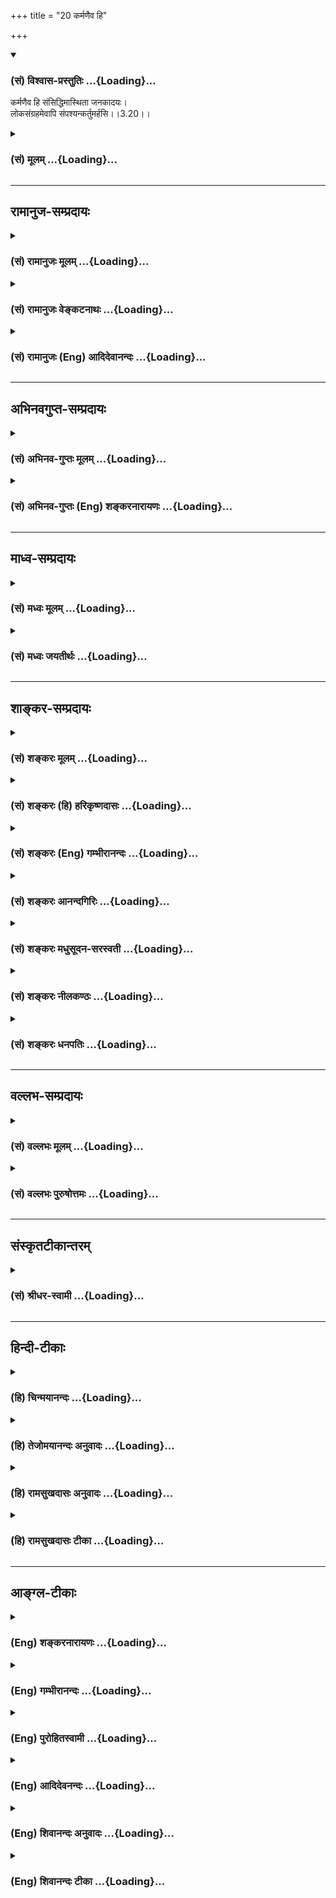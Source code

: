 +++
title = "20 कर्मणैव हि"

+++
<div class="js_include" newlevelforh1="3" title="(सं) विश्वास-प्रस्तुतिः" unfilled url="/purANam_vaiShNavam/mahAbhAratam/06-bhIShma-parva/03-bhagavad-gItA-parva/saMskRtam/vishvAsa-prastutiH/03_karma-yogaH/20_karmaNaiva_hi.md">
<details open><summary><h3>(सं) विश्वास-प्रस्तुतिः ...{Loading}...</h3></summary>

कर्मणैव हि संसिद्धिमास्थिता जनकादयः।  
लोकसंग्रहमेवापि संपश्यन्कर्तुमर्हसि।।3.20।।
</details>
</div>
<div class="js_include collapsed" newlevelforh1="3" title="(सं) मूलम्" unfilled url="/purANam_vaiShNavam/mahAbhAratam/06-bhIShma-parva/03-bhagavad-gItA-parva/saMskRtam/mUlam/03_karma-yogaH/20_karmaNaiva_hi.md">
<details><summary><h3>(सं) मूलम् ...{Loading}...</h3></summary>

कर्मणैव हि संसिद्धिमास्थिता जनकादयः।  
लोकसंग्रहमेवापि संपश्यन्कर्तुमर्हसि।।3.20।।
</details>
</div>


_________________
## रामानुज-सम्प्रदायः
<div class="js_include collapsed" newlevelforh1="3" title="(सं) रामानुजः मूलम्" unfilled url="/purANam_vaiShNavam/mahAbhAratam/06-bhIShma-parva/03-bhagavad-gItA-parva/saMskRtam/rAmAnujaH/mUlam/03_karma-yogaH/20_karmaNaiva_hi.md">
<details><summary><h3>(सं) रामानुजः मूलम् ...{Loading}...</h3></summary>

।।3.20।। यतो ज्ञानयोगाधिकारिणः अपि कर्मयोग एव आत्मदर्शने श्रेयान् अत एव
हि **जनकादयो** राजर्षयो ज्ञानिनाम् अग्रेसराः कर्मयोगेन **एव संसिद्धिम्
आस्थिताः** आत्मानं प्राप्तवन्तः। एवं प्रथमं मुमुक्षोः ज्ञानयोगानर्हतया
कर्मयोगाधिकारिणः कर्मयोग एव कार्यः इत्युक्त्वा ज्ञानयोगाधिकारिणः अपि
ज्ञानयोगात् कर्मयोग एव श्रेयान् इति सहेतुकम् उक्तम्। इदानीं शिष्टतया
व्यपदेश्यस्य सर्वथा कर्मयोग एव कार्य इति उच्यते **लोकसंग्रहं पश्यन् अपि
कर्म एव कर्तुम् अर्हसि।**

</details>
</div>
<div class="js_include collapsed" newlevelforh1="3" title="(सं) रामानुजः वेङ्कटनाथः" unfilled url="/purANam_vaiShNavam/mahAbhAratam/06-bhIShma-parva/03-bhagavad-gItA-parva/saMskRtam/rAmAnujaH/venkaTanAthaH/03_karma-yogaH/20_karmaNaiva_hi.md">
<details><summary><h3>(सं) रामानुजः वेङ्कटनाथः ...{Loading}...</h3></summary>

  
  
।।3.20।। कर्मयोगस्य ज्यायस्त्वं शिष्टानुष्ठानेनोदाह्रियते
कर्मणैवेति। हिशब्दसूचितं ज्ञानयोगाधिकारं दर्शयति राजर्षयो
ज्ञानिनामग्रेसरा इति। राजानो हि विस्तीर्णागाधमनसः तत्रापि
ऋषित्वादतीन्द्रियार्थद्रष्टारः तत्राप्यात्मविदः तत्रापि
निसर्गनिगृहीतेन्द्रियत्वात् प्रकृष्टोत्पत्तिकसत्त्वादिना च तेषामग्रगण्या
इत्यर्थः। कर्मणैव इत्येवकारो ज्ञानयोगशक्तस्यापि कर्मयोगानुपरतिपरः।
संसिद्धिशब्दस्य परमाप्नोतीत्युक्तनिदर्शनपरत्वात्आत्मानं प्राप्तवन्त
इत्युक्तम्। एवं च सति कर्मणैवेति
पूर्वप्रसक्तज्ञानयोगनैरपेक्ष्यपरमवधारणमप्युपपन्नं भवति।
उत्तरसङ्गत्यर्थमुक्तं सङ्ग्रहेणोद्गृह्णाति एवमिति। इदानीं
इत्यनेनलोकसङ्ग्रहं इत्यादिकंविद्वान्युक्तः समाचरन् 3।26
इत्यन्तमविच्छिन्नम्। सर्वथेति। लोकरक्षार्थं लोकोपप्लवजनितस्वपापेन
ज्ञानयोगादपि प्रच्यावकेनोभयभ्रष्टत्वपरिहारार्थं चेत्यर्थः। लोकसङ्ग्रहमपि
इत्यन्वये लोकसङ्ग्रहस्याप्रधानता प्रतीयेत पश्यन्नपीत्युक्ते तु
कर्मकर्तव्यतायां पूर्वोक्तहेतुभ्यो लोकसङ्ग्रहस्याधिक्यं
द्योत्येतेत्ययमन्वय उक्तः। एवकारो ज्ञानयोगव्यवच्छेदाय
कर्तुमेवार्हसीत्यन्वेतव्य इत्यभिप्रायेणोक्तं कर्मैव कर्तुमर्हसीति।
यद्वालोकसङ्ग्रहमेव इत्येवकारो लोकसङ्ग्रहस्य नैरपेक्ष्यपरःकर्मैव इति तु
प्रकरणापन्नमुक्तम्। अर्हसि इत्यनेन कर्मयोगैकानुष्ठानकारणमर्जुनस्य
वैशिष्ट्यं द्योत्यते। श्रेष्ठ इति। प्रशस्यस्य श्रः अष्टा.4।3।60
इत्यनुशासनात्प्रशस्यतम इत्यर्थः। तच्चास्य
प्रशस्यतमत्वमनुष्ठातॄणामनुविधेयानुष्ठानत्वोपयोगीति मत्वातानकृत्स्नविदो
मन्दान् कृत्स्नविन्न विचालयेत् 3।29 इति वक्ष्यमाणं
चानुसन्धायकृत्स्नशास्त्रज्ञतयाऽनुष्ठातृतया च प्रथित इत्युक्तम्।
अकृत्स्नविदोऽनुष्ठातुः कृत्स्नवित्त्वेऽप्यननुष्ठातुरुभयाकारवत्त्वेऽपि
अप्रसिद्धस्यानुविधेयानुष्ठानता नास्तीति तद्व्यवच्छेदाय पदत्रयम्। स
यत्प्रमाणं कुरुते इत्यत्रस यच्छास्त्रं प्रमाणीकरोति तदनुवर्तते लोकः
इत्यस्मिन्नर्थे तदनुवर्तनस्यतदर्थानुष्ठानरूपत्वादर्थतः पुनरुक्तिः
स्यात्। कुरुत इति चैतद्बुध्यत इत्यस्मिन्नर्थे नेतव्यम्। लोकसंग्रहमेवापि
सम्पश्यन् कर्तुमर्हसि इति पूर्ववाक्ये चकर्तुमर्हसि
इत्येतावन्मात्रमुक्तम् श्रुतिस्मृत्यादिकमपि
प्रमाणीकर्तुमर्हसीत्यनुपन्यस्तम् येन तदर्थमिदमुच्येतयद्यदाचरति
इत्यङ्गिन्यनुष्ठेयस्वरूपे निर्दिष्टे तत्प्रकारे त्वपेक्षिते बुभुत्सा
जायते अतस्तदभिधानमेवोचितमित्यभिप्रायेणयत्प्रमाणं यदङ्गयुक्तमित्युक्तम्।
प्रमाणशब्दोऽत्रावधिपरः अनुष्ठेयकर्मस्वरूपस्य चावधिरङ्गान्येव अत एव हि
विध्यन्तशब्देनेतिकर्तव्यतामुपचरन्ति।
यत्प्रमाणंयथाभूतमितियादवप्रकाशभाष्यमप्येतत्परमेव। अस्मिन्नर्थेकुरुते
इतिशब्दस्वारस्यप्रदर्शनायअनुतिष्ठतीत्युक्तम्। अन्यथाऽर्थान्तरे लक्षणा
स्यादिति भावः। यत्प्रमाणमिति निर्दिष्टविशिष्टसिद्ध्यर्थं
तच्छब्दार्थमाहतदङ्गयुक्तमिति। ननु यच्छब्देनाङ्गे निर्दिष्टे कथं
तच्छब्देनाङ्गविशिष्टपरामर्शः इत्थं यदङ्गयुक्तमनुतिष्ठति तदाचरतीत्युक्ते
तदङ्गमाचरतीत्येव शब्दवृत्तिः। अङ्गस्य चाङ्गिपृथग्भावायोगात्
अर्थतस्तदङ्गविशिष्टमिति सिद्धम्। आभिप्रायिकौ करणाकरणयोरर्थानर्थौ
प्रकाशयति अत इति। लोकानुविधेयानुष्ठानत्वादित्यर्थः। सर्वदेति
यावदात्मप्राप्तीत्यर्थः। ननु स्वयं यदि ज्ञानयोगेन मुक्तो भवति किमस्य
लोकेन सङ्गृहीतेनासङ्गृहीतेन वा इत्यत्राह अन्यथेति ज्ञानयोगाधिकार्यहमिति
कृत्वा कर्मयोगपरित्यागे सतीत्यर्थः। ज्ञानयोगादपि इत्यपिशब्द उभयभ्रष्टतां
द्योतयति।

</details>
</div>
<div class="js_include collapsed" newlevelforh1="3" title="(सं) रामानुजः (Eng) आदिदेवानन्दः" unfilled url="/purANam_vaiShNavam/mahAbhAratam/06-bhIShma-parva/03-bhagavad-gItA-parva/saMskRtam/rAmAnujaH/english/AdidevAnandaH/03_karma-yogaH/20_karmaNaiva_hi.md">
<details><summary><h3>(सं) रामानुजः (Eng) आदिदेवानन्दः ...{Loading}...</h3></summary>

3.20 It is also declared that Karma Yoga alone Janaka and others reached
perfection. Because, Karma Yoga is the best means for securing the
vision of the self even for a person who is alified for Jnana Yoga,
royal sages like Janaka and others, who are foremost among the Jnanins,
preferred Karma Yoga as the means for attaining perfection. Thus, having
first declared previously that Karma Yoga must be practised by an
aspirant for release who is alified for Karma Yoga alone, as he is unfit
for Jnana Yoga, it was next stated with reasons that, even for one who
is alified for Jnana Yoga, Karma Yoga is better than Jnana Yoga Now it
is going to be declared (in verses 20-26) that Karma Yoga must be
performed in every way by one who is virtuous. At least for the guidance
of the world, you should do work even if there is no need of it for
yourself.

</details>
</div>


_________________
## अभिनवगुप्त-सम्प्रदायः
<div class="js_include collapsed" newlevelforh1="3" title="(सं) अभिनव-गुप्तः मूलम्" unfilled url="/purANam_vaiShNavam/mahAbhAratam/06-bhIShma-parva/03-bhagavad-gItA-parva/saMskRtam/abhinava-guptaH/mUlam/03_karma-yogaH/20_karmaNaiva_hi.md">
<details><summary><h3>(सं) अभिनव-गुप्तः मूलम् ...{Loading}...</h3></summary>

।।3.20।। कर्मणैवेति। तदत्र कर्म कुर्वतामपि सिद्धौ जनकादयो दृष्टान्ताः।

</details>
</div>
<div class="js_include collapsed" newlevelforh1="3" title="(सं) अभिनव-गुप्तः (Eng) शङ्करनारायणः" unfilled url="/purANam_vaiShNavam/mahAbhAratam/06-bhIShma-parva/03-bhagavad-gItA-parva/saMskRtam/abhinava-guptaH/english/shankaranArAyaNaH/03_karma-yogaH/20_karmaNaiva_hi.md">
<details><summary><h3>(सं) अभिनव-गुप्तः (Eng) शङ्करनारायणः ...{Loading}...</h3></summary>

3.20 Karman=aiva etc. Therefore, janaka and others are examples for the
fact that emancipation is even for those who perform action.

</details>
</div>


_________________
## माध्व-सम्प्रदायः
<div class="js_include collapsed" newlevelforh1="3" title="(सं) मध्वः मूलम्" unfilled url="/purANam_vaiShNavam/mahAbhAratam/06-bhIShma-parva/03-bhagavad-gItA-parva/saMskRtam/madhvaH/mUlam/03_karma-yogaH/20_karmaNaiva_hi.md">
<details><summary><h3>(सं) मध्वः मूलम् ...{Loading}...</h3></summary>

।।3.20।। आचारोऽप्यस्तीत्याह कर्मणैवेति। कर्मणा सह कर्म कुर्वन्त
एवेत्यर्थः। कर्म कृत्वैव ततो ज्ञानं प्राप्य वा न तु ज्ञानं विना
प्रसिद्धं हि तेषां ज्ञानित्वं भारतादिषु। तमेवं विद्वानमृत इह भवति
नृ.पू.उ.1।6 इत्यादिश्रुतिभ्यश्च। अत्रापि कर्मणां ज्ञानसाधनत्वोक्तेश्च
बुद्धियुक्ता इति। गत्यन्तरं च नान्यः पन्थाः श्वे.उ.3।8 इत्यस्त नास्ति
इतरेषां ज्ञानद्वाराऽप्यविरोधः। यत्र च तीर्थाद्येव
मुक्तिसाधनमुच्यतेब्रह्मज्ञानेन वा मुक्तिः प्रयागमरणेन वा। अथवा
स्नानमात्रेण गोमत्यां कृष्णसन्निधौ इत्यादौ तत्र पापादिमुक्तिः स्तुतिपरता
च। तत्रापि हि कुत्रचिद्ब्रह्मज्ञानसाधनत्वमेवोच्यते। अन्यथा मुक्तिं
निषिध्यब्रह्मज्ञानं विना मुक्तिर्न कथञ्चिदपीष्यते। प्रयागादेस्तु या
मुक्तिर्ज्ञानोपायत्वमेव हि इत्यादौ। न च तीर्थस्तुतिवाक्यानि
तत्प्रस्तावेऽप्युक्तं ज्ञाननियमं घ्नन्ति। यथा कञ्चिद्दक्षं भृत्यं
प्रत्युक्तानिअयमेव हि राजा किं राज्ञा इत्यादीनि। यथाऽऽह भगवान् यानि
तीर्थादिवाक्यानि कर्मादिविषयाणि च। स्तावकान्येव तानि स्युरज्ञानां
मोहकानि वा। भवेन्मोक्षस्तु मद्दृष्टेर्नान्यथा तु कथञ्चन इति नारदीये।
अतोऽपरोक्षज्ञानादेव मोक्षः। कर्म तु तत्साधनमेव।

</details>
</div>
<div class="js_include collapsed" newlevelforh1="3" title="(सं) मध्वः जयतीर्थः" unfilled url="/purANam_vaiShNavam/mahAbhAratam/06-bhIShma-parva/03-bhagavad-gItA-parva/saMskRtam/madhvaH/jayatIrthaH/03_karma-yogaH/20_karmaNaiva_hi.md">
<details><summary><h3>(सं) मध्वः जयतीर्थः ...{Loading}...</h3></summary>

।।3.20।। कर्मण एव मुक्तिसाधनत्वमुच्यत इत्यन्यथाप्रतीतिनिरासायकर्मणैव हि
इत्यस्य तात्पर्यं तावदाह **आचारोऽपीति**। विहितस्य कर्मणः कर्तव्यतायां
प्रमाणमिति शेषः। अपिः पूर्वोक्तहेतुसमुच्चये। कर्मण एव मोक्षकारणत्वं
तृतीययोच्यत इतिप्रतीतिनिरासाय व्याचष्टे **कर्मणेति**। नन्वेवं सहयोगे
तृतीयायां व्याख्यायमानायां जनकादयः कर्मणा सहैव मुक्तिमास्थिता इति
वाक्यार्थः स्यात्। न चायं युक्तःपुत्रेण सहैवागतः पिता इत्यत्र यथा
पुत्रस्याप्यागमनान्वयः प्रतीयते तथा कर्मणोऽपि मुक्तिमास्थितत्वस्य
प्रसङ्गादित्यत आह **कर्मेति**। यद्यपि श्रूयमाणक्रियायां सहयोगो नोपपद्यते
तथाप्यध्याहृतावान्तरक्रियायामुपपद्यत एव। ततश्च यथासहैव दशभिः
पुत्रैर्भारं वहति गर्दभी इत्यत्र दशभिः पुत्रैः सहैव वर्तमानाऽप्येकैव
भारं वहतीत्यर्थः तथाऽत्रापि कर्मणा सहैव वर्तमानाः कर्म कुर्वन्त
एवेत्यर्थ उपपद्यत इति भावः। द्विधाऽपि सहयोगमभिप्रेत्य समासविधौ
पाणिनिरविशेषमभाणीत्तेन सहेति तुल्ययोगे अष्टा.2।2।28 इति। कर्मसाहित्यं च
मुक्तावानन्दवृद्ध्यर्थमिति ज्ञातव्यम्। उपपदविभक्तेःकारकविभक्तिर्बलीयसी
इति चेत् सत्यम् वक्ष्यमाणबाधात्तत्परिग्रहोपपत्तेः। अस्तु वा करणे तृतीया
तथापिलाङ्गलेन वयं जीवामः इतिवत्पारम्पर्येण कर्मणो मुक्तौ कारणत्वमित्याह
**कर्मेति**। सिद्धिमास्थिता इति वेत्यर्थः। सिद्धिशब्दो ज्ञानार्थः
वेत्यस्याप्युपलक्षणमेतत्। यथाप्रतीतार्थः किं न स्यात् इत्यत आह **न
त्विति**। ज्ञाने विना केवलेन कर्मणा जनकादयः सिद्धिं गता इत्यर्थस्तु
नेत्यर्थः। **प्रसिद्धं हीति**। हिशब्दो हेतौ। अस्तु तेषां ज्ञानित्वं
मुक्तौ तु कर्मैव कारणमित्यत आह **तमेव**मिति। अत्रापि गीतायामपिकर्मजं
बुद्धियुक्ता हि 2।51 इत्यादावित्यर्थः। प्राग्ज्ञानात् ज्ञानसाधनं
पश्चान्मुक्तिसाधनं इति समुच्चयवादिनां मतं न तु केवलकर्मवादिनाम्। न चात्र
प्रमाणमप्यस्ति। ननु यथा मोक्षस्य ज्ञानसाध्यत्वे तमेवं
नृ.पू.उ.1।6तै.आ.3।1।3 इत्याद्यागमाः सन्ति। तथा कर्मसाध्यत्वेऽपि
अपामसोममृता अभूम् ऋक्सं.6।4।11अ.शिर.उ.3 इत्यादयो विद्यन्ते तत्कथं निर्णय
इत्यतः सावकाशत्वनिरवकाशत्वबलादित्याह **गत्यन्तरं चे**ति। ज्ञानद्वारेति
व्याख्यानेऽपीत्यर्थः। ननु कर्मवाक्यान्यपि ब्रह्मज्ञानेन वेत्यादीनि
निरवकाशानि सन्ति तत्र ब्रह्मज्ञानसमानकक्ष्यतया
तीर्थस्नानादेरुक्तत्वेनोक्तव्याख्यानायोगात्। अतः पुनरनिर्णय
एवेत्याशङ्क्य तेषामपि सावकाशत्वमाह **यत्रेति**। **तीर्थादीति**
तत्स्नानादीत्यर्थः। पापादिमुक्तिर्मुक्तिशब्दार्थ इत्यर्थः। न च सर्वत्र
मुक्तिशब्द एवास्ति संसारमुक्तिरित्यादेरपि सम्भवात् अतो गत्यन्तरमप्याह
**स्तुतीति**। प्रशस्तत्वोपलक्षणेत्यर्थः प्रशस्तत्वसादृश्येन गौणी वा।
दुष्टजनव्यामोहनार्थत्वस्याप्युपलक्षणमेतत्। कुत एतत्कल्प्यते इत्यत आह
**तत्रापी**ति। यत्र तीर्थस्नानादिकं मुक्तिसाधनमुच्यते तत्रैव प्रस्तावे
साधनत्वं तीर्थस्नानादीनाम्। अन्यथा ज्ञानं विना या
मुक्तिर्यन्मुक्तिसाधनत्वं वाक्यताविशेषाद्ब्रह्मज्ञानेन वेत्यादिभिरेव
ब्रह्मज्ञानं विनेत्यादीनां बाधः किं न स्यात् इत्यत आह **न चे**ति।
असाधारणसाधारणप्रसङ्गोक्तत्वादिनेति भावः। अत्र दृष्टान्तमाह **यथेति**।
**इत्यादीनि** नायं राजा किन्तु भृत्य एवेत्यादीनि
तत्प्रस्तावेऽप्युक्तानि। न निघ्नन्तीति शेषः। आगमसिद्धा चेयं
व्यवस्थेत्याह **यथे**ति। मद्दृष्टेरित्येतदर्थप्रतिपत्त्यर्थं
भगवानित्युक्तम्। तीर्थादिवाक्यानीति तीर्थस्नानक्षेत्रवासादीनां
मोक्षसाधनत्ववाक्यानीत्यर्थः। कर्मेति यज्ञादेर्ग्रहणम्। आदिपदेन ध्यानादेः
सङ्ग्रहः। पूर्ववदर्थः। अज्ञानां सम्यग्ज्ञानायोग्यानाम्। उपसंहरति **अत**
इति।

</details>
</div>


_________________
## शाङ्कर-सम्प्रदायः
<div class="js_include collapsed" newlevelforh1="3" title="(सं) शङ्करः मूलम्" unfilled url="/purANam_vaiShNavam/mahAbhAratam/06-bhIShma-parva/03-bhagavad-gItA-parva/saMskRtam/shankaraH/mUlam/03_karma-yogaH/20_karmaNaiva_hi.md">
<details><summary><h3>(सं) शङ्करः मूलम् ...{Loading}...</h3></summary>

।।3.20।। **कर्मणैव हि** यस्मात् पूर्वे क्षत्रियाः विद्वांसः
**संसिद्धिं** मोक्षं गन्तुम् **आस्थिताः** प्रवृत्ताः। के **जनकादयः**
जनकाश्वपतिप्रभृतयः। यदि ते प्राप्तसम्यग्दर्शनाः ततः लोकसंग्रहार्थं
प्रारब्धकर्मत्वात् कर्मणा सहैव असंन्यस्यैव कर्म संसिद्धिमास्थिता
इत्यर्थः। अथ अप्राप्तसम्यग्दर्शनाः जनकादयः तदा कर्मणा
सत्त्वशुद्धिसाधनभूतेन क्रमेण संसिद्धिमास्थिता इति व्याख्येयः श्लोकः। अथ
मन्यसे पूर्वैरपि जनकादिभिः अजानद्भिरेव कर्तव्यं कर्म कृतम् तावता
नावश्यमन्येन कर्तव्यं सम्यग्दर्शनवता कृतार्थेनेति तथापि
प्रारब्धकर्मायत्तः **त्वं लोकसंग्रहम् एव अपि** लोकस्य
उन्मार्गप्रवृत्तिनिवारणं लोकसंग्रहः तमेवापि प्रयोजनं **संपश्यन् कर्तुम्
अर्हसि**।। लोकसंग्रहः किमर्थं कर्तव्य इत्युच्यते

</details>
</div>
<div class="js_include collapsed" newlevelforh1="3" title="(सं) शङ्करः (हि) हरिकृष्णदासः" unfilled url="/purANam_vaiShNavam/mahAbhAratam/06-bhIShma-parva/03-bhagavad-gItA-parva/saMskRtam/shankaraH/hindI/harikRShNadAsaH/03_karma-yogaH/20_karmaNaiva_hi.md">
<details><summary><h3>(सं) शङ्करः (हि) हरिकृष्णदासः ...{Loading}...</h3></summary>

।।3.20।। एक और भी कारण है क्योंकि पहले जनकअश्वपति प्रभृति विद्वान्
क्षत्रिय लोग कर्मोंद्वारा ही मोक्षप्राप्तिके लिये प्रवृत्त हुए थे। यहाँ
इस श्लोककी व्याख्या इस प्रकार करनी चाहिये कि यदि वे जनकादि यथार्थ
ज्ञानको प्राप्त हो चुके थे तब तो वे प्रारब्धकर्मा होनेके कारण
लोकसंग्रहके लिये कर्म करते हुए ही अर्थात् संन्यास ग्रहण किये बिना ही परम
सिद्धिको प्राप्त हुए और यदि वे जनकादि यथार्थ ज्ञानको प्राप्त नहीं थे तो
वे अन्तःकरणकी शुद्धिके साधनरूप कर्मोंसे क्रमशः परम सिद्धिको प्राप्त हुए।
यदि तू यह मानता हो कि आत्मतत्त्वको न जाननेवाले जनकादि पूर्वजोंद्वारा
कर्तव्यकर्म किये गये हैं इससे यह नहीं हो सकता कि दूसरे आत्मज्ञानी
कृतार्थ पुरुषोंको भी कर्म अवश्य करने चाहिये। तो भी तू प्रारब्धकर्मके
अधीन है इसलिये तुझे लोकसंग्रहकी तरफ देखकर भी अर्थात् लोगोंकी उलटे
मार्गमें जानेवाली प्रवृत्तिको निवारण करनारूप जो लोकसंग्रह है उस
लोकसंग्रहरूप प्रयोजनको देखते हुए भी कर्म करना चाहिये।

</details>
</div>
<div class="js_include collapsed" newlevelforh1="3" title="(सं) शङ्करः (Eng) गम्भीरानन्दः" unfilled url="/purANam_vaiShNavam/mahAbhAratam/06-bhIShma-parva/03-bhagavad-gItA-parva/saMskRtam/shankaraH/english/gambhIrAnandaH/03_karma-yogaH/20_karmaNaiva_hi.md">
<details><summary><h3>(सं) शङ्करः (Eng) गम्भीरानन्दः ...{Loading}...</h3></summary>

3.20 Hi, for; in the olden days, the leaned Ksatriyas, janakadayah,
Janaka and others such as Asvapati; asthitah, strove to attain;
samsiddim, Liberation; karmana eva, through action itself. If it be that
they were possessed of the fullest realization, then the meaning is that
they remained established in Liberation whlile continuing, because of
past momentum, to be associated with action itself-without renouncing
it-with a veiw to preventing mankind from going astray. Again, if (it be
that) Janaka and others had not attained fullest realization, then, they
gradually became established in Liberation through action which is a
means for the purification of the mind. The verse is to be explained
thus. On the other hand, if you think, 'Obligatory duty was performed
even by Janaka and others of olden days who were surely unenlightened.
\[Ajanadbhih: This is also translated as, 'surely because they were
unenlightened'.-Tr.\] There by it does not follow that action has to be
undertaken by somody else who has the fullest enlightenment and has
reached his Goal', nevertheless, tvam, you, who are under the influence
of past actions; arhasi, ought; kartum, to perform (your duties);
sampasyan api, keeping also in view; loka-sangraham, \[V.S.A gives the
meanings of the phrase as 'the welfare of the world', and 'propitiation
of mankind'.-Tr. \] the prevention of mankind from going astray; even
that purpose. By whom, and how, is mankind to be prevented from going
astray; That is being stated: \[In Ast. this introductory sentence is as
follows:loka-samgrahah kimartham kartavyam iti ucyate.-Tr.\]

</details>
</div>
<div class="js_include collapsed" newlevelforh1="3" title="(सं) शङ्करः आनन्दगिरिः" unfilled url="/purANam_vaiShNavam/mahAbhAratam/06-bhIShma-parva/03-bhagavad-gItA-parva/saMskRtam/shankaraH/AnandagiriH/03_karma-yogaH/20_karmaNaiva_hi.md">
<details><summary><h3>(सं) शङ्करः आनन्दगिरिः ...{Loading}...</h3></summary>

।।3.20।। यद्यपि जितेन्द्रियोऽपि विवेकी श्रवणादिभिरजस्रं ब्रह्मणि
निष्ठातुं शक्नोति तथापि क्षत्रियेण त्वया विहितं कर्म न त्याज्यमित्याह
**यस्माच्चेति।** तस्मात्त्वमपि कर्म कर्तुमर्हसीति संबन्धः। इतोऽपि त्वया
विहितं कर्म कर्तव्यमित्याह **लोकेति।** पूर्वार्धं विभजते **कर्मणैवेति।**
कथं जनकादीनां कर्मणा संसिद्धिप्राप्तिरुच्यते कर्मत्यजां हि
सम्यग्दर्शनवतां प्रसिद्धा संसिद्धिरिति। तत्र किं जनकादयोऽपि
प्राप्तसम्यग्दर्शनाः स्युरुताप्राप्तसम्यग्दर्शना भवेयुरिति विकल्प्य
प्रथमं प्रत्याह **यदीति।** लोकसंग्रहार्थं कर्मणा सहैव संसिद्धिमास्थिता
इति संबन्धः। कर्मणा सहैवेत्येतद्व्याकरोति **असंन्यस्यैव कर्मेति।** तत्र
हेतुमाह **प्रारब्धेति।** जनकादीनां सत्यपि ज्ञानित्वे
प्रारब्धकर्मवशात्कर्मापरित्यज्यैव लोकसंग्रहार्थं प्रवर्तमानानां
ज्ञानमाहात्म्यादुपपन्ना संसिद्धिरित्यर्थः। द्वितीयमनूद्य
पूर्वार्धेनैवोत्तरमाह **अथेत्यादिना।**
द्वितीयार्धव्यावर्त्यामाशङ्कामुत्थापयति **अथेति।** अज्ञेनाकृतार्थेन कृतं
कर्मेत्येतावता ज्ञानवता कृतकृत्येन न तत्कर्तव्यमित्युक्तमङ्गीकरोति
**तथापीति।** तर्हि मयापि ज्ञानवता कृतार्थेन कर्म न
कर्तव्यमित्याशङ्क्यार्जुनस्य कर्तव्यमेव कर्मेत्युत्तरार्धव्याख्यानेन
कथयति **प्रारब्धेति।**

</details>
</div>
<div class="js_include collapsed" newlevelforh1="3" title="(सं) शङ्करः मधुसूदन-सरस्वती" unfilled url="/purANam_vaiShNavam/mahAbhAratam/06-bhIShma-parva/03-bhagavad-gItA-parva/saMskRtam/shankaraH/madhusUdana-sarasvatI/03_karma-yogaH/20_karmaNaiva_hi.md">
<details><summary><h3>(सं) शङ्करः मधुसूदन-सरस्वती ...{Loading}...</h3></summary>

।।3.20।। ननु विविदिषोरपि ज्ञाननिष्ठाप्राप्त्यर्थं
श्रवणमनननिदिध्यासनानुष्ठानाय सर्वकर्मत्यागलक्षणः संन्यासो विहितः। तथाच न
केवलं ज्ञानिन एव कर्मानधिकारः किंतु ज्ञानार्थिनोऽपि विरक्तस्य। तथाच
मयापि विरक्तेन ज्ञानार्थिना कर्माणि हेयान्येवेत्यर्जुनाशङ्कां
क्षत्रियस्य संन्यासानधिकारप्रतिपादनेनापनुदति भगवान्। जनकादयो
जनकाजातशत्रुप्रभृतयः श्रुतिस्मृतिपुराणप्रसिद्धाः क्षत्रिया विद्वांसोऽपि
कर्मणैव सह नतु कर्मत्यागेन सह संसिद्धिं श्रवणादिसाध्यां
ज्ञाननिष्ठामास्थिताः प्राप्ताः। हि यस्मादेवं तस्मात्त्वमपि क्षत्रियो
विविदिषुर्विद्वान्वा कर्म कर्तुमर्हसीत्यनुषङ्गः। ब्राह्मणाः
पुत्रैषणायाश्च वित्तैषणायाश्च लोकैषणायाश्च व्युत्थायाथ भिक्षाचर्यं
चरन्ति इति संन्यासविधायके वाक्ये ब्राह्मणत्वस्य
विवक्षितत्वात्स्वाराज्यकामो राजा राजसूयेन यजेत इत्यत्र
क्षत्रियत्ववत्चत्वार आश्रमा ब्राह्मणस्य त्रयो राजन्यस्य द्वौ वैश्यस्य
इति च स्मृतेः। पुराणेऽपिमुखजानामयं धर्मो यद्विष्णोर्लिङगधारणम्।
बाहुजातोरुजातानां नायं धर्मः प्रशस्यते।। इति क्षत्रियवैश्ययोः
संन्यासाभाव उक्तः। तस्माद्युक्तमेवोक्तं भगवताकर्मणैव हि संसिद्धिमास्थिता
जनकादय इति। सर्वे राजाश्रिता धर्मा राजा धर्मस्य धारकः
इत्यादिस्मृतेर्वर्णाश्रमधर्मप्रवर्तकत्वेनापि क्षत्रियोऽवश्यं कर्म
कुर्यादित्याह लोकेति। लोकानां स्वे स्वे धर्मे
प्रवर्तनमुन्मार्गान्निवर्तनं च लोकसंग्रहस्तं
पश्यन्नपिशब्दाज्जनकादिशिष्टाचारमपि पश्यन्कर्म कर्तुमर्हस्येवेत्यन्वयः।
क्षत्रियजन्मप्रापकेण कर्मणारब्धशरीरस्त्वं विद्वानपि
जनकादिवत्प्रारब्धकर्मबलेन लोकसंग्रहार्थं कर्म कर्तुं योग्यो भवसि नतु
त्युक्तं ब्राह्मणजन्मालाभादित्यभिप्रायः। एतादृशभगवदभिप्रायविदा भगवता
भाष्यकृता ब्राह्मणस्यैव संन्यासो नान्यस्येति निर्णीतम्। वार्तिककृता तु
प्रौढिवादमात्रेण क्षत्रियवैश्ययोरपि संन्यासोऽस्तीत्युक्तमिति
द्रष्टव्यम्।

</details>
</div>
<div class="js_include collapsed" newlevelforh1="3" title="(सं) शङ्करः नीलकण्ठः" unfilled url="/purANam_vaiShNavam/mahAbhAratam/06-bhIShma-parva/03-bhagavad-gItA-parva/saMskRtam/shankaraH/nIlakaNThaH/03_karma-yogaH/20_karmaNaiva_hi.md">
<details><summary><h3>(सं) शङ्करः नीलकण्ठः ...{Loading}...</h3></summary>

।।3.20 3.21।। अत्र शिष्टाचारं प्रमाणयति **कर्मणेति।** कर्मणैव सह
संसिद्धिं श्रवणादिसाध्यां ज्ञाननिष्ठां गन्तुमास्थिताः प्रवृत्ता
जनकादयस्त्वादृशाः क्षत्रियाः न तु संन्यासेन। ननु शुद्धचित्तस्य मम नास्ति
कर्मापेक्षेत्याशङ्क्याह **लोकेति।** लोकस्य संग्रहः स्वधर्मे प्रवर्तनम्।
ननु स्वप्रयोजनाभावेऽपि केवलं लोकसंग्रहार्थं चेत्कर्म कर्तव्यं तदा
विदुषां ब्राह्मणानामपि संन्यासो न स्यात्। यतीनेव
संन्यासधर्मान्ग्राहयितुं तेषां संन्यास इति चेत् अर्जुनेऽपि न
तद्दंडवारितमस्ति। ननु क्षत्रियस्य संन्यासेऽधिकारो नास्तीति चेत्
लिङ्गधारणेऽधिकाराभावेऽपि भरतऋषभादिवद्विक्षेपकर्मत्यागमात्रेऽधिकारात्।
वार्तिकेसर्वाधिकारविच्छेदि ज्ञानं चेदभ्युपेयते। कुतोऽधिकारनियमो
व्युत्थाने क्रियते बलात्। इति विद्वत्संन्यासे क्षत्रियादेरप्यधिकारस्य
साधितत्वात्। अतो लोकसंग्रहो न मुख्यं कर्मप्रयोजनमिति चेत्सत्यम्। न मे
पार्थास्ति कर्तव्यम् इति स्वदृष्टान्तेनाधिकारिकत्वादर्जुन एवैवं
नियोज्यते न क्षत्रियमात्रमिति तुष्यतु भवान्।

</details>
</div>
<div class="js_include collapsed" newlevelforh1="3" title="(सं) शङ्करः धनपतिः" unfilled url="/purANam_vaiShNavam/mahAbhAratam/06-bhIShma-parva/03-bhagavad-gItA-parva/saMskRtam/shankaraH/dhanapatiH/03_karma-yogaH/20_karmaNaiva_hi.md">
<details><summary><h3>(सं) शङ्करः धनपतिः ...{Loading}...</h3></summary>

।।3.20।। हि यस्माच्च जनकादयो जनकाश्चपतिप्रभृतयः पूर्वेणैव शुद्धसत्त्वाः
सन्तः संसिद्धिं सम्यग्ज्ञानं प्राप्ता इत्यर्थः। यद्यपि त्वं
सभ्यग्ज्ञानिनमेवात्मानं मन्यसे तथापि कर्माचरणं भद्रमेवेत्याह क्षत्रियाः
कर्मणैव संसिद्धिं मोक्षं गन्तुमास्थिताः प्रवृत्ताः श्रवणादिसाध्यां
ज्ञाननिष्ठां प्राप्ता इति वा। इदं व्याख्यानं परमाप्नोति पूरुष इति
पूर्वोक्तानुगुणमत आचार्यैः परित्यक्तम्। यदि प्राप्तसम्यग्दर्शनास्तर्हि
लोकसंग्रहार्थं प्रारब्धकर्मत्वात्कर्मणा
सहैवासंन्यस्यैवाथाप्राप्तसम्यगदर्शनास्तदा कर्मणा चित्तशुद्धिसाधनभूतेन
कर्मणेत्यर्थः। पूर्वैरप्यज्ञानद्भिरेव कर्तव्यं कर्मं कृतमतो नावश्यमन्येन
तत्त्वज्ञेन कृतार्थेन कर्तव्यमिति चेत्तथापि प्रारब्धकर्माधीनस्त्वं
लोकस्योन्मार्गप्रवृत्तिनिवारणं लोकसंग्रहस्तमेवापि प्रयोजनं संपश्यन
कर्तुमर्हसीत्यर्थः।

</details>
</div>


_________________
## वल्लभ-सम्प्रदायः
<div class="js_include collapsed" newlevelforh1="3" title="(सं) वल्लभः मूलम्" unfilled url="/purANam_vaiShNavam/mahAbhAratam/06-bhIShma-parva/03-bhagavad-gItA-parva/saMskRtam/vallabhaH/mUlam/03_karma-yogaH/20_karmaNaiva_hi.md">
<details><summary><h3>(सं) वल्लभः मूलम् ...{Loading}...</h3></summary>

।।3.20।। अत्र सदाचारं प्रमाणयति कर्मणैवेति। जनकादयः कर्मणैव
जीवन्मुक्तदशामास्थिताः। संयोगपृथक्त्वन्यायेनोभयसाधकेन कर्मणा
ज्ञानसंसिद्धिं वाऽऽस्थिता इति। तद्वत् सिद्धत्वाभिमानेऽपि तव कर्म
कर्त्तंव्यमेवायाति। लोकसङ्ग्रहार्थमपि तं पश्यन् कर्त्तुंमर्हसि।

</details>
</div>
<div class="js_include collapsed" newlevelforh1="3" title="(सं) वल्लभः पुरुषोत्तमः" unfilled url="/purANam_vaiShNavam/mahAbhAratam/06-bhIShma-parva/03-bhagavad-gItA-parva/saMskRtam/vallabhaH/puruShottamaH/03_karma-yogaH/20_karmaNaiva_hi.md">
<details><summary><h3>(सं) वल्लभः पुरुषोत्तमः ...{Loading}...</h3></summary>

  
  
।।3.20।। एवमनासक्ताः कर्मकर्तारो मोक्षं प्राप्ताः इत्याह कर्मणैवेति। हीति
निश्चयेन कर्मणा अनासक्तकर्मणा जनकादयः संसिद्धिं मुक्तिमास्थिताः
प्राप्तवन्तः। जनकादयस्तु न साक्षात्त्वां प्रपन्ना इत्यनासक्त्यापि तेषां
करणं युक्तम्। न तु मम त्वां प्रपन्नस्योचितमित्याशङ्क्याह लोकसङ्ग्रहमिति।
लोकसङ्ग्रहमपि सम्पश्यन् कर्तुमेवार्हसि। अत्रायं भावः यद्यपि मद्भक्तस्य
नावश्यकं तथापि मदाज्ञया लोकसङ्ग्राहार्थं कर्तुमेवार्हसि न तु
तज्जनितसिद्ध्यर्थम्। अयमेवार्थ एवकारेण विविच्यते।  
  

</details>
</div>


_________________
## संस्कृतटीकान्तरम्
<div class="js_include collapsed" newlevelforh1="3" title="(सं) श्रीधर-स्वामी" unfilled url="/purANam_vaiShNavam/mahAbhAratam/06-bhIShma-parva/03-bhagavad-gItA-parva/saMskRtam/shrIdhara-svAmI/03_karma-yogaH/20_karmaNaiva_hi.md">
<details><summary><h3>(सं) श्रीधर-स्वामी ...{Loading}...</h3></summary>

।।3.20।। अत्र सदाचारं प्रमाणयति **कर्मणैवेति।** **कर्मलोकसंग्रहमिति।**
लोकस्य संग्रहः स्वधर्मे प्रवर्तनं मया कर्मणि कृते जनः सर्वोऽपि करिष्यति
अन्यथा ज्ञानिदृष्टान्तेनाज्ञः कर्म त्यजेदित्येवं लोकरक्षणमपि
तावत्प्रयोजनं पश्यन्कर्म कर्तुमेवार्हसि नतु त्यक्तुमित्यर्थः।

</details>
</div>


_________________
## हिन्दी-टीकाः
<div class="js_include collapsed" newlevelforh1="3" title="(हि) चिन्मयानन्दः" unfilled url="/purANam_vaiShNavam/mahAbhAratam/06-bhIShma-parva/03-bhagavad-gItA-parva/hindI/chinmayAnandaH/03_karma-yogaH/20_karmaNaiva_hi.md">
<details><summary><h3>(हि) चिन्मयानन्दः ...{Loading}...</h3></summary>

।।3.20।। प्राचीन काल में जनक और अश्वपति आदि ज्ञानी राजाओं ने भी कर्म
द्वारा संसिद्धि प्राप्त की थी। कर्मयोग के द्वारा सम्यक् ज्ञानपूर्वक
अनासक्ति और अर्पण की भावना से कर्म करते हुए वे बन्धनों से मुक्त हो गये।
सेवा के पवित्र जीवन को जी कर जगत् के लिये उन्होंने एक आदर्श स्थापित
किया। श्रीकृष्ण का कहना है कि अर्जुन पर भी जन्मजात राजकुमार होने के कारण
प्रजा तथा धर्म के रक्षण का उत्तरदायित्व था जिसका निर्वाह करना उसका
कर्तव्य था। प्रारब्धवशात् आसन्न युद्ध से पलायन न करके कर्तव्य का सम्मान
करते हुए उसको कुशलतापूर्वक युद्ध करना चाहिए। उसकी बन्धनकारक वासनाओं के
क्षय का एक मात्र यही उपाय था। राजपरिवार में जन्म लेने के कारण सामान्य
व्यक्ति की अपेक्षा अर्जुन पर समाज रक्षण का उत्तरदायित्व अधिक था। इसलिए
उस समय उसे युद्ध रूप कर्तव्य का निर्वाह करना अत्यावश्यक था। मरुस्थल में
लता उत्पन्न नहीं होती। प्रकृति के नियमानुसार प्रत्येक प्राणी अपने लिए
अनुकूल वातावरण में ही स्वयं को उपयुक्त पाता है। इस दृष्टि से अर्जुन का
जन्म क्षत्रिय राज परिवार में हुआ तो स्वाभाविक है वही उसके लिये अनुकूल
रहा होगा। संकटों और शत्रुओं का साहसपूर्वक सामना करने और समाज में शांति
और विकास के लिये प्रयत्न करने के जीवन के लिए वह योग्य था। लोक संग्रह
क्यों करना चाहिये इसका उत्तर है

</details>
</div>
<div class="js_include collapsed" newlevelforh1="3" title="(हि) तेजोमयानन्दः अनुवादः" unfilled url="/purANam_vaiShNavam/mahAbhAratam/06-bhIShma-parva/03-bhagavad-gItA-parva/hindI/tejomayAnandaH/anuvAdaH/03_karma-yogaH/20_karmaNaiva_hi.md">
<details><summary><h3>(हि) तेजोमयानन्दः अनुवादः ...{Loading}...</h3></summary>

।।3.20।। जनकादि (ज्ञानी जन) भी कर्म द्वारा ही संसिद्धि को प्राप्त हुये
लोक संग्रह (लोक रक्षण) को भी देखते हुये; तुम कर्म करने योग्य हो।।

</details>
</div>
<div class="js_include collapsed" newlevelforh1="3" title="(हि) रामसुखदासः अनुवादः" unfilled url="/purANam_vaiShNavam/mahAbhAratam/06-bhIShma-parva/03-bhagavad-gItA-parva/hindI/rAmasukhadAsaH/anuvAdaH/03_karma-yogaH/20_karmaNaiva_hi.md">
<details><summary><h3>(हि) रामसुखदासः अनुवादः ...{Loading}...</h3></summary>

।।3.20।। राजा जनक-जैसे अनेक महापुरुष भी कर्मके द्वारा ही परमसिद्धिको
प्राप्त हुए हैं। इसलिये लोकसंग्रहको देखते हुए भी तू (निष्कामभावसे) कर्म
करनेके योग्य है।

</details>
</div>
<div class="js_include collapsed" newlevelforh1="3" title="(हि) रामसुखदासः टीका" unfilled url="/purANam_vaiShNavam/mahAbhAratam/06-bhIShma-parva/03-bhagavad-gItA-parva/hindI/rAmasukhadAsaH/TIkA/03_karma-yogaH/20_karmaNaiva_hi.md">
<details><summary><h3>(हि) रामसुखदासः टीका ...{Loading}...</h3></summary>

।।3.20।।***व्याख्या--*'कर्मणैव हि संसिद्धिमास्थिता जनकादयः'--'**आदि' पद
'प्रभृति' (आरम्भ) तथा 'प्रकार' दोनोंका वाचक माना जाता है। यदि यहाँ आये
'आदि' पदको 'प्रभृति' का वाचक माना जाय तो **'जनकादयः'** पदका अर्थ
होगा--जिनके आदि-(आरम्भ-) में राजा जनक हैं अर्थात् राजा जनक तथा उनके
बादमें होनेवाले महापुरुष। परन्तु यहाँ ऐसा अर्थ मानना ठीक नहीं प्रतीत
होता; क्योंकि राजा जनकसे पहले भी अनेक महापुरुष कर्मोंके द्वारा
परमसिद्धिको प्राप्त हो चुके थे; जैसे सूर्य, वैवस्वत मनु, राजा इक्ष्वाकु
आदि (गीता 4। 12)। इसलिये यहाँ 'आदि' पदको 'प्रकार' का वाचक मानना ही उचित
है, जिसके अनुसार **'जनकादयः'**पदका अर्थ है--राजा जनक-जैसे गृहस्थाश्रममें
रहकर निष्कामभावसे सब कर्म करते हुए परमसिद्धिको प्राप्त हुए महापुरुष, जो
राजा जनकसे पहले तथा बादमें (आजतक) हो चुके हैं। कर्मयोग बहुत पुरातन योग
है, जिसके द्वारा राजा जनक-जैसे अनेक महापुरुष परमात्माको प्राप्त हो चुके
हैं। अतः वर्तमानमें तथा भविष्यमें भी यदि कोई कर्मयोगके द्वारा परमात्माको
प्राप्त करना चाहे तो उसे चाहिये कि वह मिली हुई प्राकृत
वस्तुओं-(शरीरादि-) को कभी अपनी और अपने लिये न माने। कारण कि वास्तवमें वे
अपनी और अपने लिये हैं ही नहीं, प्रत्युत संसारकी और संसारके लिये ही हैं।
इस वास्तविकताको मानकर संसारसे मिली वस्तुओंको संसारकी ही सेवामें लगा
देनेसे सुगमतापूर्वक संसारसे सम्बन्ध-विच्छेद होकर परमात्मप्राप्ति हो जाती
है। इसलिये कर्मयोग परमात्मप्राप्तिका सुगम, श्रेष्ठ और स्वतन्त्र साधन
है--इसमें कोई सन्देह नहीं।  
  
यहाँ **'कर्मणा एव'** पदोंका सम्बन्ध पूर्वश्लोकके **'असक्तो
ह्याचरन्कर्म'** पदोंसे अर्थात् आसक्तिरहित होकर कर्म करनेसे है; क्योंकि
आसक्तिरहित होकर कर्म करनेसे ही मनुष्य कर्मबन्धनसे मुक्त होता है, केवल
कर्म करनेसे नहीं। केवल कर्म करनेसे तो प्राणी बँधता है--**'कर्मणा बध्यते
जन्तुः'** (महा0 शान्ति0 241। 7)। गीताकी यह शैली है कि भगवान् पीछेके
श्लोकमें वर्णित विषयकी मुख्य बातको (जो साधकोंके लिये विशेष उपयोगी होती
है) संक्षेपसे आगेके श्लोकमें पुनः कह देते हैं, जैसे पीछेके (उन्नीसवें)
श्लोकमें आसक्तिरहित होकर कर्म करनेकी आज्ञा देकर इस बीसवें श्लोकमें उसी
बातको संक्षेपसे **'कर्मणा एव'** पदोंसे कहते हैं। इसी प्रकार आगे बारहवें
अध्यायके छठे श्लोकमें वर्णित विषयकी मुख्य बातको सातवें श्लोकमें
संक्षेपसे **'मय्यावेशितचेतसाम्'** (मुझमें चित्त लगानेवाले भक्त) पदसे
पुनः कहेंगे। यहाँ भगवान् **'कर्मणा एव'** के स्थानपर **'योगेन एव'** भी कह
सकते थे। परन्तु अर्जुनका आग्रह कर्मोंका स्वरूपसे त्याग करनेका होने तथा
(आसक्तिरहित होकर किये जानेवाले) कर्मका ही प्रसङ्ग चलनेके कारण **'कर्मणा
एव'** पदोंका प्रयोग किया गया है। अतः यहाँ इन पदोंका अभिप्राय
(पूर्वश्लोकके अनुसार) आसक्तिरहित होकर किये गये कर्मयोगसे ही है। वास्तवमें
चिन्मय परमात्माकी प्राप्ति जड कर्मोंसे नहीं होती। नित्यप्राप्त
परमात्माका अनुभव होनेमें जो बाधाएँ हैं, वे आसक्तिरहित होकर कर्म करनेसे
दूर हो जाती हैं। फिर सर्वत्र परिपूर्ण स्वतःसिद्ध परमात्माका अनुभव हो
जाता है। इस प्रकार परमात्मतत्त्वके अनुभवमें आनेवाली बाधाओंको दूर करनेके
कारण यहाँ कर्मके द्वारा परमसिद्धि(परमात्मतत्त्व) की प्राप्तिकी बात कही
गयी है।

</details>
</div>


_________________
## आङ्ग्ल-टीकाः
<div class="js_include collapsed" newlevelforh1="3" title="(Eng) शङ्करनारायणः" unfilled url="/purANam_vaiShNavam/mahAbhAratam/06-bhIShma-parva/03-bhagavad-gItA-parva/english/shankaranArAyaNaH/03_karma-yogaH/20_karmaNaiva_hi.md">
<details><summary><h3>(Eng) शङ्करनारायणः ...{Loading}...</h3></summary>

3.20. It was by action alone that Janaka and others had attained
emancipation. Further, at least having regard to hold the world (the
society) together you should act.

</details>
</div>
<div class="js_include collapsed" newlevelforh1="3" title="(Eng) गम्भीरानन्दः" unfilled url="/purANam_vaiShNavam/mahAbhAratam/06-bhIShma-parva/03-bhagavad-gItA-parva/english/gambhIrAnandaH/03_karma-yogaH/20_karmaNaiva_hi.md">
<details><summary><h3>(Eng) गम्भीरानन्दः ...{Loading}...</h3></summary>

3.20 For Janaka and others strove to attain Liberation through action
itself. You ought to perform (your duties) keeping also in view the
prevention of mankind from going astray.

</details>
</div>
<div class="js_include collapsed" newlevelforh1="3" title="(Eng) पुरोहितस्वामी" unfilled url="/purANam_vaiShNavam/mahAbhAratam/06-bhIShma-parva/03-bhagavad-gItA-parva/english/purohitasvAmI/03_karma-yogaH/20_karmaNaiva_hi.md">
<details><summary><h3>(Eng) पुरोहितस्वामी ...{Loading}...</h3></summary>

3.20 King Janaka and others attained perfection through action alone.
Even for the sake of enlightening the world, it is thy duty to act;

</details>
</div>
<div class="js_include collapsed" newlevelforh1="3" title="(Eng) आदिदेवनन्दः" unfilled url="/purANam_vaiShNavam/mahAbhAratam/06-bhIShma-parva/03-bhagavad-gItA-parva/english/AdidevanandaH/03_karma-yogaH/20_karmaNaiva_hi.md">
<details><summary><h3>(Eng) आदिदेवनन्दः ...{Loading}...</h3></summary>

3.20 Indeed by Karma Yoga alone did Janaka and others reach perfection.
Even recognising its necessity for the guidance of the world, you must
perform action.

</details>
</div>
<div class="js_include collapsed" newlevelforh1="3" title="(Eng) शिवानन्दः अनुवादः" unfilled url="/purANam_vaiShNavam/mahAbhAratam/06-bhIShma-parva/03-bhagavad-gItA-parva/english/shivAnandaH/anuvAdaH/03_karma-yogaH/20_karmaNaiva_hi.md">
<details><summary><h3>(Eng) शिवानन्दः अनुवादः ...{Loading}...</h3></summary>

3.20 Janaka and others attained perfection verily by action only; even
with a view to the protection of the masses thou shouldst perform
action.

</details>
</div>
<div class="js_include collapsed" newlevelforh1="3" title="(Eng) शिवानन्दः टीका" unfilled url="/purANam_vaiShNavam/mahAbhAratam/06-bhIShma-parva/03-bhagavad-gItA-parva/english/shivAnandaH/TIkA/03_karma-yogaH/20_karmaNaiva_hi.md">
<details><summary><h3>(Eng) शिवानन्दः टीका ...{Loading}...</h3></summary>

3.20 कर्मणा by action; एव only; हि verily; संसिद्धिम् perfection;
आस्थिताः attained; जनकादयः Janaka and others; लोकसंग्रहम् protection of
the masses; एवापि only; संपश्यन् having in view; कर्तुम् to perform;
अर्हसि thou shouldst.Commentary Samsiddhi is Moksha (perfection or
liberation). Janaka; (Asvapati) and others had perfect knowledge of the
Self; and yet they performed actions in order to set an example to the
masses. They worked for the guidance of men.

</details>
</div>
